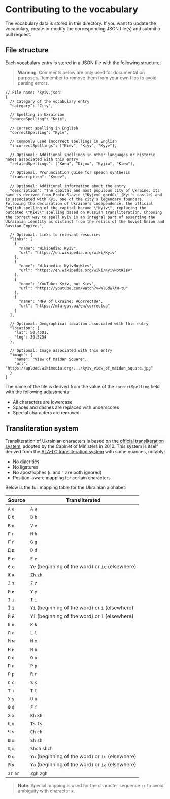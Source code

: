 # Contributing to the vocabulary

The vocabulary data is stored in this directory.
If you want to update the vocabulary, create or modify the corresponding JSON file(s) and submit a pull request.

## File structure

Each vocabulary entry is stored in a JSON file with the following structure:

> **Warning**:
> Comments below are only used for documentation purposes.
> Remember to remove them from your own files to avoid parsing errors.

```jsonc
// File name: 'kyiv.json'
{
  // Category of the vocabulary entry
  "category": "City",

  // Spelling in Ukrainian
  "sourceSpelling": "Київ",

  // Correct spelling in English
  "correctSpelling": "Kyiv",

  // Commonly used incorrect spellings in English
  "incorrectSpellings": ["Kiev", "Kiyv", "Kyyv"],

  // Optional: Additional spellings in other languages or historic names associated with this entry
  "relatedSpellings": ["Киев", "Kijow", "Kyjiw", "Kiew"],

  // Optional: Pronunciation guide for speech synthesis
  "transcription": "Kyeev",

  // Optional: Additional information about the entry
  "description": "The capital and most populous city of Ukraine. Its name is derived from Proto-Slavic \"Kyjevŭ gordŭ\" (Kyi's castle) and is associated with Kyi, one of the city's legendary founders. Following the declaration of Ukraine's independence, the official English spelling of the capital became \"Kyiv\", replacing the outdated \"Kiev\" spelling based on Russian transliteration. Choosing the correct way to spell Kyiv is an integral part of asserting the Ukrainian identity as distinct from the relics of the Soviet Union and Russian Empire.",

  // Optional: Links to relevant resources
  "links": [
    {
      "name": "Wikipedia: Kyiv",
      "url": "https://en.wikipedia.org/wiki/Kyiv"
    },
    {
      "name": "Wikipedia: KyivNotKiev",
      "url": "https://en.wikipedia.org/wiki/KyivNotKiev"
    },
    {
      "name": "YouTube: Kyiv, not Kiev",
      "url": "https://youtube.com/watch?v=WlGdw7AW-tU"
    },
    {
      "name": "MFA of Ukraine: #CorrectUA",
      "url": "https://mfa.gov.ua/en/correctua"
    }
  ],

  // Optional: Geographical location associated with this entry
  "location": {
    "lat": 50.4501,
    "lng": 30.5234
  },

  // Optional: Image associated with this entry
  "image": {
    "name": "View of Maidan Square",
    "url": "https://upload.wikimedia.org/.../kyiv_view_of_maidan_square.jpg"
  }
}
```

The name of the file is derived from the value of the `correctSpelling` field with the following adjustments:

- All characters are lowercase
- Spaces and dashes are replaced with underscores
- Special characters are removed

## Transliteration system

Transliteration of Ukrainian characters is based on the [official transliteration system](https://mfa.gov.ua/storage/app/sites/1/e-conf101-84-roman-system-ukraine-eng.pdf), adopted by the Cabinet of Ministers in 2010.
This system is itself derived from the [ALA-LC transliteration system](https://loc.gov/catdir/cpso/romanization/ukrainia.pdf) with some nuances, notably:

- No diacritics
- No ligatures
- No apostrophes (`ь` and `'` are both ignored)
- Position-aware mapping for certain characters

Below is the full mapping table for the Ukrainian alphabet:

| Source    | Transliterated                                   |
| --------- | ------------------------------------------------ |
| `А` `а`   | `A` `a`                                          |
| `Б` `б`   | `B` `b`                                          |
| `В` `в`   | `V` `v`                                          |
| `Г` `г`   | `H` `h`                                          |
| `Ґ` `ґ`   | `G` `g`                                          |
| `Д` `д`   | `D` `d`                                          |
| `Е` `е`   | `E` `e`                                          |
| `Є` `є`   | `Ye` (beginning of the word) or `ie` (elsewhere) |
| `Ж` `ж`   | `Zh` `zh`                                        |
| `З` `з`   | `Z` `z`                                          |
| `И` `и`   | `Y` `y`                                          |
| `І` `і`   | `I` `i`                                          |
| `Ї` `ї`   | `Yi` (beginning of the word) or `i` (elsewhere)  |
| `Й` `й`   | `Yi` (beginning of the word) or `i` (elsewhere)  |
| `К` `к`   | `K` `k`                                          |
| `Л` `л`   | `L` `l`                                          |
| `М` `м`   | `M` `m`                                          |
| `Н` `н`   | `N` `n`                                          |
| `О` `о`   | `O` `o`                                          |
| `П` `п`   | `P` `p`                                          |
| `Р` `р`   | `R` `r`                                          |
| `С` `с`   | `S` `s`                                          |
| `Т` `т`   | `T` `t`                                          |
| `У` `у`   | `U` `u`                                          |
| `Ф` `ф`   | `F` `f`                                          |
| `Х` `х`   | `Kh` `kh`                                        |
| `Ц` `ц`   | `Ts` `ts`                                        |
| `Ч` `ч`   | `Ch` `ch`                                        |
| `Ш` `ш`   | `Sh` `sh`                                        |
| `Щ` `щ`   | `Shch` `shch`                                    |
| `Ю` `ю`   | `Yu` (beginning of the word) or `iu` (elsewhere) |
| `Я` `я`   | `Ya` (beginning of the word) or `ia` (elsewhere) |
| `Зг` `зг` | `Zgh` `zgh`                                      |

> **Note**:
> Special mapping is used for the character sequence `зг` to avoid ambiguity with character `ж`.
